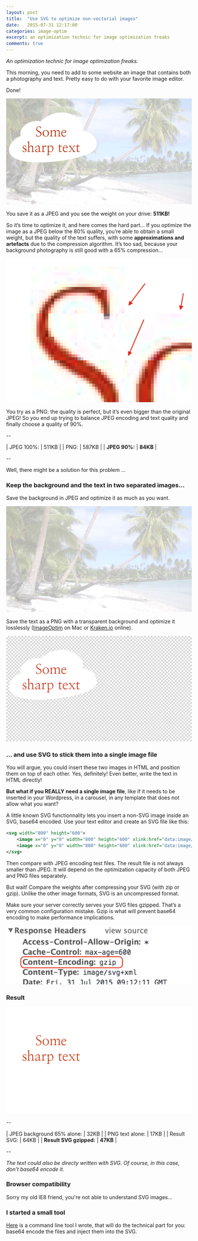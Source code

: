 ```yaml
---
layout: post
title:  "Use SVG to optimize non-vectorial images"
date:   2015-07-31 12:17:00
categories: image-optim
excerpt: an optimization technic for image optimization freaks
comments: true
---
```


*An optimization technic for image optimization freaks.*


This morning, you need to add to some website an image that contains both a photography and text. Pretty easy to do with your favorite image editor.

Done!

![Just created image](/assets/optimized-90.jpg)

You save it as a JPEG and you see the weight on your drive: **511KB!**

So it’s time to optimize it, and here comes the hard part... If you optimize the image as a JPEG below the 80% quality, you’re able to obtain a small weight, but the quality of the text suffers, with some **approximations and artefacts** due to the compression algorithm. It’s too sad, because your background photography is still good with a 65% compression...

![JPEG encoding artefacts](/assets/not-so-sharp.png)

You try as a PNG: the quality is perfect, but it’s even bigger than the original JPEG! So you end up trying to balance JPEG encoding and text quality and finally choose a quality of 90%.

--

| JPEG 100%:                        | 511KB    |
| PNG:                              | 587KB    |
| **JPEG 90%:**                     | **84KB** |

--

Well, there might be a solution for this problem ...


### Keep the background and the text in two separated images...

Save the background in JPEG and optimize it as much as you want.

![optimized background](/assets/background-65.jpg)

Save the text as a PNG with a transparent background and optimize it losslessly ([ImageOptim][ImageOptim] on Mac or [Kraken.io][Kraken.io] online).

![optimized text](/assets/text-alone.png)


### ... and use SVG to stick them into a single image file

You will argue, you could insert these two images in HTML and position them on top of each other. Yes, definitely! Even better, write the text in HTML directly!

**But what if you REALLY need a single image file**, like if it needs to be inserted in your Wordpress, in a carousel, in any template that does not allow what you want?

A little known SVG functionnality lets you insert a non-SVG image inside an SVG, base64 encoded. Use your text editor and create an SVG file like this:

```xml
<svg width="800" height="600">
    <image x="0" y="0" width="800" height="600" xlink:href="data:image/jpg;base64,{{base64-encoded-background}}" />
    <image x="0" y="0" width="800" height="600" xlink:href="data:image/png;base64,{{base64-encoded-top}}" />
</svg>
```

Then compare with JPEG encoding test files. The result file is not always smaller than JPEG. It will depend on the optimization capacity of both JPEG and PNG files separately.

But wait! Compare the weights after compressing your SVG (with zip or gzip). Unlike the other image formats, SVG is an uncompressed format.

Make sure your server correctly serves your SVG files gzipped. That’s a very common configuration mistake. Gzip is what will prevent base64 encoding to make performance implications.

![check gzip compression](/assets/gzip.png)


### Result

![result svg file](/assets/result.svg)

--

| JPEG background 65% alone:        | 32KB     |
| PNG text alone:                   | 17KB     |
| Result SVG:                       | 64KB     |
| **Result SVG gzipped:**           | **47KB** |

--


*The text could also be directy written with SVG. Of course, in this case, don't base64 encode it.*


### Browser compatibility

Sorry my old IE8 friend, you're not able to understand SVG images...


### I started a small tool

[Here][svg-image-merge] is a command line tool I wrote, that will do the technical part for you: base64 encode the files and inject them into the SVG.



[svg-image-merge]:      https://github.com/gmetais/svg-image-merge
[ImageOptim]:           https://imageoptim.com/
[Kraken.io]:            https://kraken.io/
